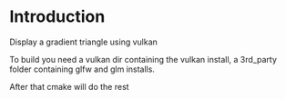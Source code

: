 # Introduction 
Display a gradient triangle using vulkan


To build you need a vulkan dir containing the vulkan install, a 3rd_party folder containing glfw and glm installs.

After that cmake will do the rest
